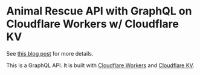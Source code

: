 # Animal Rescue API with GraphQL on Cloudflare Workers w/ Cloudflare KV

See [this blog post](https://blog2.damianesteban.dev/blog/building-a-yoga-graphql-server-with-cloudflare-workers/) for more details.

This is a GraphQL API. It is built with [Cloudflare Workers](https://workers.cloudflare.com/) and [Cloudflare KV](https://www.cloudflare.com/products/workers-kv/).